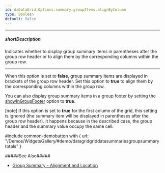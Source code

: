 ```yaml
---
id: dxDataGrid.Options.summary.groupItems.alignByColumn
type: Boolean
default: false
---
```

---
##### shortDescription
Indicates whether to display group summary items in parentheses after the group row header or to align them by the corresponding columns within the group row.

---
When this option is set to **false**, group summary items are displayed in brackets of the group row header. Set this option to **true** to align them by the corresponding columns within the group row.

You can also display group summary items in a group footer by setting the [showInGroupFooter](/Documentation/ApiReference/UI_Widgets/dxDataGrid/Configuration/summary/groupItems/#showInGroupFooter) option to **true**.

[note] If this option is set to **true** for the first column of the grid, this setting is ignored (the summary item will be displayed in parentheses after the group row header). It happens because in the described case, the group header and the summary value occupy the same cell.

#include common-demobutton with {
    url: "/Demos/WidgetsGallery/#demo/datagridgriddatasummariesgroupsummarytotals"
}

#####See Also#####
- [Group Summary - Alignment and Location](/Documentation/Guide/Widgets/DataGrid/Summaries/Group_Summary/#Alignment_and_Location)